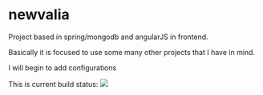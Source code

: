 newvalia
========

Project based in spring/mongodb and angularJS in frontend.

Basically it is focused to use some many other projects that I have in mind.

I will begin to add configurations

This is current build status: 
<img src="https://jenkins-newvaliashop.rhcloud.com:443/job/newvalia/badge/icon"/>
